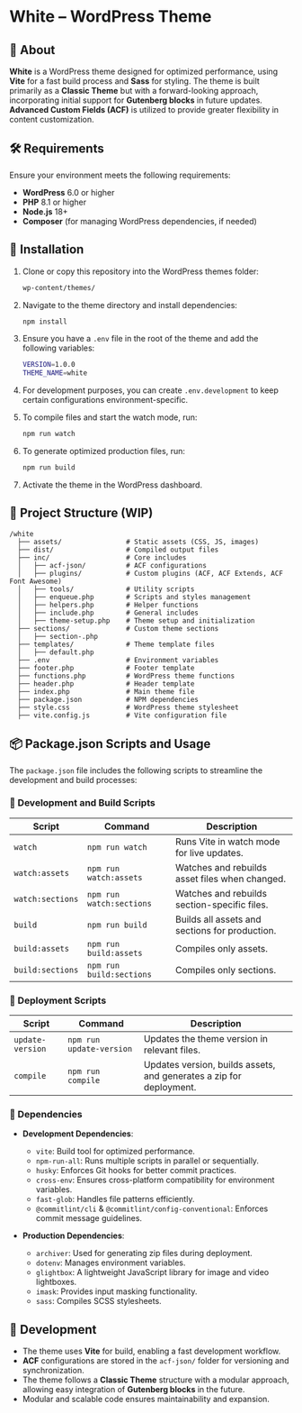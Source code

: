 # White – WordPress Theme

## 📌 About
**White** is a WordPress theme designed for optimized performance, using **Vite** for a fast build process and **Sass** for styling. The theme is built primarily as a **Classic Theme** but with a forward-looking approach, incorporating initial support for **Gutenberg blocks** in future updates. **Advanced Custom Fields (ACF)** is utilized to provide greater flexibility in content customization.

## 🛠️ Requirements
Ensure your environment meets the following requirements:
- **WordPress** 6.0 or higher
- **PHP** 8.1 or higher
- **Node.js** 18+
- **Composer** (for managing WordPress dependencies, if needed)

## 📂 Installation
1. Clone or copy this repository into the WordPress themes folder:
   ```sh
   wp-content/themes/
   ```
2. Navigate to the theme directory and install dependencies:
   ```sh
   npm install
   ```
3. Ensure you have a `.env` file in the root of the theme and add the following variables:
    ```sh
    VERSION=1.0.0
    THEME_NAME=white
    ```
4. For development purposes, you can create `.env.development` to keep certain configurations environment-specific.

5. To compile files and start the watch mode, run:
   ```sh
   npm run watch
   ```
6. To generate optimized production files, run:
   ```sh
   npm run build
   ```
7. Activate the theme in the WordPress dashboard.

## 📜 Project Structure (WIP)
```
/white  
  ├── assets/                # Static assets (CSS, JS, images)  
  ├── dist/                  # Compiled output files  
  ├── inc/                   # Core includes  
  │   ├── acf-json/          # ACF configurations  
  │   ├── plugins/           # Custom plugins (ACF, ACF Extends, ACF Font Awesome)  
  │   ├── tools/             # Utility scripts  
  │   ├── enqueue.php        # Scripts and styles management  
  │   ├── helpers.php        # Helper functions  
  │   ├── include.php        # General includes  
  │   ├── theme-setup.php    # Theme setup and initialization  
  ├── sections/              # Custom theme sections  
  │   ├── section-.php  
  ├── templates/             # Theme template files  
  │   ├── default.php  
  ├── .env                   # Environment variables  
  ├── footer.php             # Footer template  
  ├── functions.php          # WordPress theme functions  
  ├── header.php             # Header template  
  ├── index.php              # Main theme file  
  ├── package.json           # NPM dependencies  
  ├── style.css              # WordPress theme stylesheet  
  ├── vite.config.js         # Vite configuration file  

```

## 📦 Package.json Scripts and Usage
The `package.json` file includes the following scripts to streamline the development and build processes:

### 🔧 Development and Build Scripts
| Script | Command | Description |
|--------|---------|-------------|
| `watch` | `npm run watch` | Runs Vite in watch mode for live updates. |
| `watch:assets` | `npm run watch:assets` | Watches and rebuilds asset files when changed. |
| `watch:sections` | `npm run watch:sections` | Watches and rebuilds section-specific files. |
| `build` | `npm run build` | Builds all assets and sections for production. |
| `build:assets` | `npm run build:assets` | Compiles only assets. |
| `build:sections` | `npm run build:sections` | Compiles only sections. |

### 🚀 Deployment Scripts
| Script | Command | Description |
|--------|---------|-------------|
| `update-version` | `npm run update-version` | Updates the theme version in relevant files. |
| `compile` | `npm run compile` | Updates version, builds assets, and generates a zip for deployment. |

### 📜 Dependencies
- **Development Dependencies**:
  - `vite`: Build tool for optimized performance.
  - `npm-run-all`: Runs multiple scripts in parallel or sequentially.
  - `husky`: Enforces Git hooks for better commit practices.
  - `cross-env`: Ensures cross-platform compatibility for environment variables.
  - `fast-glob`: Handles file patterns efficiently.
  - `@commitlint/cli` & `@commitlint/config-conventional`: Enforces commit message guidelines.

- **Production Dependencies**:
  - `archiver`: Used for generating zip files during deployment.
  - `dotenv`: Manages environment variables.
  - `glightbox`: A lightweight JavaScript library for image and video lightboxes.
  - `imask`: Provides input masking functionality.
  - `sass`: Compiles SCSS stylesheets.

## 🔄 Development
- The theme uses **Vite** for build, enabling a fast development workflow.
- **ACF** configurations are stored in the `acf-json/` folder for versioning and synchronization.
- The theme follows a **Classic Theme** structure with a modular approach, allowing easy integration of **Gutenberg blocks** in the future.
- Modular and scalable code ensures maintainability and expansion.
